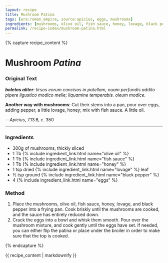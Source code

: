 ```yaml
---
layout: recipe
title: Mushroom Patina
tags: [era:roman_empire, source:apicius, eggs, mushrooms]
ingredients: [mushrooms, olive oil, fish sauce, honey, lovage, black pepper, eggs]
permalink: /recipe-index/mushroom-patina.html
---
```


{% capture recipe_content %}
# Mushroom *Patina*

### Original Text
***boletos aliter**: tirsos eorum concisos in patellam, ouam perfundis addito pipere ligustico modico melle; liquamine temperabis. oleum modice.*

**Another way with mushrooms**: Cut their stems into a pan, pour over eggs, adding pepper, a little lovage, honey; mix with fish sauce. A little oil.

—*Apicius*, 7.13.6, c. 350

___

<!-- TODO: Add description paragraph about mushrooms in Roman cuisine -->

### Ingredients
- 300g of mushrooms, thickly sliced
- 1 Tb {% include ingredient_link.html name="olive oil" %}
- 1 Tb {% include ingredient_link.html name="fish sauce" %}
- 1 Tb {% include ingredient_link.html name="honey" %}
- 1 tsp dried {% include ingredient_link.html name="lovage" %} leaf
- ½ tsp ground {% include ingredient_link.html name="black pepper" %}
- 4 {% include ingredient_link.html name="eggs" %}

### Method
1. Place the mushrooms, olive oil, fish sauce, honey, lovage, and black pepper into a frying pan. Cook briskly until the mushrooms are cooked, and the sauce has entirely reduced down.
2. Crack the eggs into a bowl and whisk them smooth. Pour over the mushroom mixture, and cook gently until the eggs have set. If needed, you can either flip the patina or place under the broiler in order to make sure that the top is cooked.

{% endcapture %}

{{ recipe_content | markdownify }} 